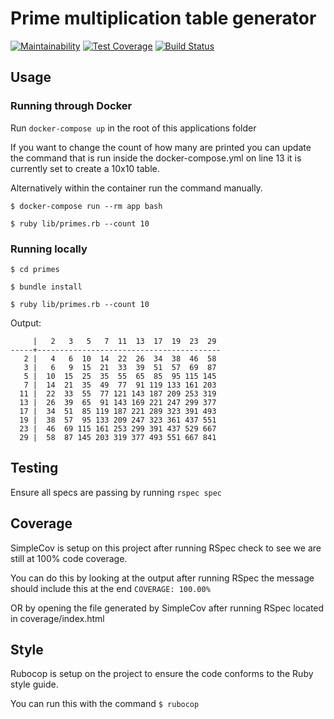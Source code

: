 # Prime multiplication table generator

[![Maintainability](https://api.codeclimate.com/v1/badges/945274ff8b7465c5f5b1/maintainability)](https://codeclimate.com/github/ahmetabdi/primes/maintainability)
[![Test Coverage](https://api.codeclimate.com/v1/badges/945274ff8b7465c5f5b1/test_coverage)](https://codeclimate.com/github/ahmetabdi/primes/test_coverage)
[![Build Status](https://travis-ci.org/ahmetabdi/primes.svg?branch=master)](https://travis-ci.org/ahmetabdi/primes)

## Usage

### Running through Docker

Run `docker-compose up` in the root of this applications folder

If you want to change the count of how many are printed you can update the command that is run inside the docker-compose.yml on line 13 it is currently set to create a 10x10 table.

Alternatively within the container run the command manually.

`$ docker-compose run --rm app bash`

`$ ruby lib/primes.rb --count 10`

### Running locally

`$ cd primes`

`$ bundle install`

`$ ruby lib/primes.rb --count 10`

Output:

```
     |   2   3   5   7  11  13  17  19  23  29
-----+-----------------------------------------
   2 |   4   6  10  14  22  26  34  38  46  58
   3 |   6   9  15  21  33  39  51  57  69  87
   5 |  10  15  25  35  55  65  85  95 115 145
   7 |  14  21  35  49  77  91 119 133 161 203
  11 |  22  33  55  77 121 143 187 209 253 319
  13 |  26  39  65  91 143 169 221 247 299 377
  17 |  34  51  85 119 187 221 289 323 391 493
  19 |  38  57  95 133 209 247 323 361 437 551
  23 |  46  69 115 161 253 299 391 437 529 667
  29 |  58  87 145 203 319 377 493 551 667 841
```

## Testing

Ensure all specs are passing by running `rspec spec`

## Coverage

SimpleCov is setup on this project after running RSpec check to see we are still at 100% code coverage.

You can do this by looking at the output after running RSpec the message should include this at the end `COVERAGE: 100.00%`

OR by opening the file generated by SimpleCov after running RSpec located in coverage/index.html

## Style

Rubocop is setup on the project to ensure the code conforms to the Ruby style guide.

You can run this with the command `$ rubocop`
